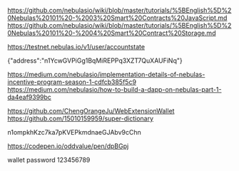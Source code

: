 https://github.com/nebulasio/wiki/blob/master/tutorials/%5BEnglish%5D%20Nebulas%20101%20-%2003%20Smart%20Contracts%20JavaScript.md
https://github.com/nebulasio/wiki/blob/master/tutorials/%5BEnglish%5D%20Nebulas%20101%20-%2004%20Smart%20Contract%20Storage.md

https://testnet.nebulas.io/v1/user/accountstate

{"address":"n1YcwGVPiGg1BqMiREPPq3XZT7QuXAUFiNq"}

https://medium.com/nebulasio/implementation-details-of-nebulas-incentive-program-season-1-cdfcb385f5c9
https://medium.com/nebulasio/how-to-build-a-dapp-on-nebulas-part-1-da4eaf9399bc

https://github.com/ChengOrangeJu/WebExtensionWallet
https://github.com/15010159959/super-dictionary


n1ompkhKzc7ka7pKVEPkmdnaeGJAbv9cChn

https://codepen.io/oddvalue/pen/dpBGpj

wallet password 
123456789